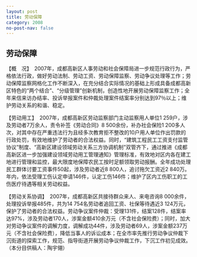 ```yaml
---
layout: post
title: 劳动保障
category: 2008
no-post-nav: false
---
```


## 劳动保障

【概　况】　2007年，成都高新区人事劳动和社会保障局进一步规范行政行为，严格依法行政，做好劳动法制、劳动工资、劳动保障监察、劳动争议处理等工作；劳动保障监察网格化工作不断深入，在充分结合实际情况的基础上形成具备成都高新区特色的“两个结合”、“分级管理”创新机制，创造性地开展劳动保障监察工作；全年来信来访办结率、投诉举报案件和仲裁处理案件结案率分别达到97％以上；维护劳动关系的和谐、稳定。
 
【劳动用工】　2007年，成都高新区劳动监察部门主动监察用人单位1 259户，涉及劳动者7万余人，责令补签《劳动合同》8 500余份，补办社会保险1 200多人次，对其中存在严重违法行为且经多次教育拒不整改的10户用人单位作出罚款的行政处罚，有效地维护了劳动者的合法权益。同时，“建筑工程民工工资支付监管协议”制度、“高新区建设领域劳动关系三方协调机制”双管齐下，通过推进《成都高新区进一步加强建设领域劳动用工管理通知》管理标准，有效地对区内各在建工地进行管理和监控，最大限度地保障农民工按时足额领取劳动报酬。全年成功处理民工群体讨要工资事件50起，涉及劳动者近8 800人，追讨拖欠工资近2 840万。年内，依法受理工伤认定申请146件，认定工伤146件；维护了区内工伤职工的工伤医疗待遇等相关劳动权益。
 
【劳动关系协调】　2007年，成都高新区共接待群众来人、来电咨询8 000余件，处理投诉举报485件，共为14 754名劳动者追回工资、社保等待遇近3 124万元，保护了劳动者的合法权益。劳动争议案件仲裁：受理131件，结案128件，结案率达97%，涉及劳动者170人，涉案金额410余万元（不含社会保险费）；同时，加大对劳动争议案件的调解力度，调解成功44件，涉及劳动者69人，涉案金额237万元（不含社会保险费），降低当事人的诉讼成本；在全市率先推行劳动争议仲裁下沉街道的探索工作，规范、指导街道开展劳动争议仲裁工作，下沉工作初见成效。（本分目供稿人：陶宇翎）
 